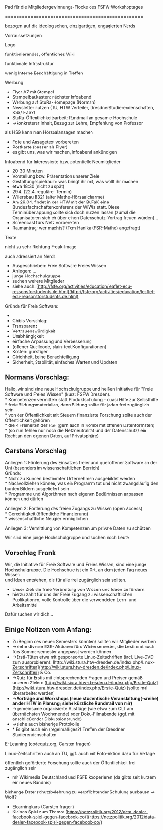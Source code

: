 Pad für die Mitgliedergewinnungs-Flocke des FSFW-Workshoptages

=================================================

  

  

bezogen auf die ideologischen, einzigartigen, engagierten Nerds

Vorraussetzungen

Logo

funktionierendes, öffentliches Wiki

funktionale Infrastruktur

wenig Interne Beschäftigung in Treffen

Werbung

-   Flyer A7 mit Stempel
-   Stempelbaukasten: nächster Infoabend
-   Werbung auf StuRa-Homepage (Norman)
-   Newsletter nutzen (TU, HTW Verteiler, DresdnerStudierendenschaften,
    KSS/ FZS?)
-   StuRa-Öffentlichkeitsarbeit: Rundmail an gesamte Hochschule
-   -\>konkreterer Inhalt, Bezug zur Lehre, Empfehlung von Professor

  

als HSG kann man Hörsaalansagen machen

-   Folie und Ansagetext vorbereiten
-   Postkarte (besser als Flyer)
-   es gibt uns, was wir machen, Infoabend ankündigen

  

Infoabend für Interessierte bzw. potentielle Neumitglieder

-   20, 30 Minuten
-   Vorstellung bzw. Präsentation unserer Ziele
-   Gestaltungsspielraum: was bringt ihr mit, was wollt ihr machen
-   etwa 18:30 (nicht zu spät)
-   29.4. (22.4. regulärer Termin)
-   Willersbau B321 (alter Mathe-Hörsaalcharme)
-   Am 29.04. findet in der HTW mit der BuFaK eine
    Bundesfachschaftenkonferenz der WiWis statt. Diese Terminüberlappung
    sollte sich doch nutzen lassen (zumal die Organisatoren sich eh über
    einen Datenschutz-Vortrag freuen würden)...
-   Screencast fürs Netz vorbereiten
-   Raumantrag; wer machts? (Tom Hanika (FSR-Mathe) angefragt)

  

Texte

nicht zu sehr Richtung Freak-Image

auch adressiert an Nerds

-   Ausgeschrieben: Freie Software Freies Wissen
-   Anliegen: ...
-   junge Hochschulgruppe
-   suchen weitere Mitglieder
-   siehe auch:
    [http://fsfe.org/activities/education/leaflet-edu-reasonsforstudents.de.html](http://fsfe.org/activities/education/leaflet-edu-reasonsforstudents.de.html)

  
Gründe für Freie Software:  

-     
-   Chibis Vorschlag:
-   Transparenz
-   Vertrauenswürdigkeit
-   Unabhängigkeit
-   einfache Anpassung und Verbesserung
-   (offener Quellcode, plain-text Konfigurationen)
-   Kosten: günstiger
-   Gleichheit, keine Benachteiligung
-   Sicherheit, Stabilität, einfaches Warten und Updaten

  

Normans Vorschlag:
------------------

Hallo, wir sind eine neue Hochschulgruppe und heißen Initiative für
"Freie Software und Freies Wissen" (kurz: FSFW Dresden).  
\* Kompetenzen vermitteln statt Produktschulung - quasi Hilfe zur
Selbsthilfe  
\* freie Bildungsmaterialien, denn Bildung sollte für jeden frei
zugänglich sein  
\* von der Öffentlichkeit mit Steuern finanzierte Forschung sollte auch
der Öffentlichkeit gehören  
\* die 4 Freiheiten der FSF (gern auch in Kombi mit offenen
Datenformaten)  
\* (so nun fehlen nur noch die Netzneutralität und der Datenschutz/ ein
Recht an den eigenen Daten, auf Privatsphäre)  
  

Carstens Vorschlag
------------------

Anliegen 1: Förderung des Einsatzes freier und quelloffener Software an
der Uni (besonders im wissenschaftlichen Bereich)  
Gründe:  
\* Nicht zu Kunden bestimmter Unternehmen ausgebildet werden  
\* Nachvollziehen können, was ein Programm tut und nicht zwangsläufig
den bunten Bildern ausgeliefert sein  
\* Programme und Algorithmen nach eigenen Bedürfnissen anpassen können
und dürfen  
  
Anliegen 2: Förderung des freien Zugangs zu Wissen (open Access)  
\* Gerechtigkeit (öffentliche Finanzierung)  
\* wissenschaftliche Neugier ermöglichen  
  
Anliegen 3: Vermittlung von Kompetenzen um private Daten zu schützen  
  
Wir sind eine junge Hochschulgruppe und suchen noch Leute   
  

Vorschlag Frank
---------------

  
Wir, die Initiative für Freie Software und Freies Wissen, sind eine
junge   
Hochschulgruppe. Die Hochschule ist ein Ort, an dem jeden Tag neues
Wissen   
und Ideen entstehen, die für alle frei zugänglich sein sollten.  

-   Unser Ziel: die freie Verbreitung von Wissen und Ideen zu fördern
-   hierzu zählt für uns der Freie Zugang zu wissenschaftlichen
    Publikationen, volle Kontrolle über die verwendeten Lern- und
    Arbeitsmittel

  
Dafür suchen wir dich...  
  
  

Einige Notizen vom Anfang:
--------------------------

-   Zu Beginn des neuen Semesters könnten/ sollten wir Mitglieder werben
-   →siehe diverse ESE- Aktionen fürs Wintersemester, die bestimmt auch
    fürs Sommersemester angepasst werden können
-   →Ersti-Tüten etwa mit gesponsorte Linux-Zeitschriften (incl.
    Live-DVD zum ausprobieren):
    [http://wiki.stura.htw-dresden.de/index.php/Linux-Zeitschriften](http://wiki.stura.htw-dresden.de/index.php/Linux-Zeitschriften)
    & Co.
-   →Quiz für Erstis mit eintsprechenden Fragen und Preisen gemäß
    unseren Zielen:
    [http://wiki.stura.htw-dresden.de/index.php/Erstie-Quiz](http://wiki.stura.htw-dresden.de/index.php/Erstie-Quiz)
    (sollte mal überarbeitet werden)
-   →**Vorträge und Workshops (neue studentische Veranstaltung(-sreihe)
    an der HTW in Planung; siehe kürzliche Rundmail von mir)**
-   →gemeinsame organisierte Ausflüge (wie etwa zum CLT am übernächsten
    Wochenende) oder Doku-Filmabende (ggf. mit anschließender
    Diskussionsrunde)
-   →siehe auch bisherige Protokolle
-   \* Es gibt auch ein (regelmäßiges?) Treffen der Dresdner
    Studierendenschaften

  

E-Learning (codequiz.org, Carsten fragen)

Linux-Zeitschriften auch an TU, ggf. auch mit Foto-Aktion dazu für
Verlage

öffentlich geförderte Forschung sollte auch der Öffentlichkeit frei
zugänglich sein

-   mit Wikimedia Deutschland und FSFE kooperieren (da gibts seit kurzem
    ein neues Bündnis)

  

bisherige Datenschutzbelehrung zu verpflichtender Schulung ausbauen -\>
Wolf?

-   Elearningkurs (Carsten fragen)
-   Kleines Spiel zum Thema:
    [https://netzpolitik.org/2012/data-dealer-facebook-spiel-gegen-facebook-co/](https://netzpolitik.org/2012/data-dealer-facebook-spiel-gegen-facebook-co/)

  
  
  

